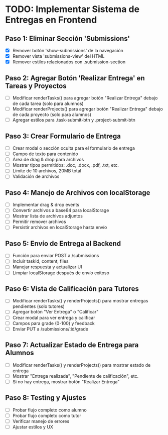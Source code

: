 # TODO: Implementar Sistema de Entregas en Frontend

## Paso 1: Eliminar Sección 'Submissions'
- [x] Remover botón 'show-submissions' de la navegación
- [x] Remover vista 'submissions-view' del HTML
- [x] Remover estilos relacionados con .submission-section

## Paso 2: Agregar Botón 'Realizar Entrega' en Tareas y Proyectos
- [ ] Modificar renderTasks() para agregar botón "Realizar Entrega" debajo de cada tarea (solo para alumnos)
- [ ] Modificar renderProjects() para agregar botón "Realizar Entrega" debajo de cada proyecto (solo para alumnos)
- [ ] Agregar estilos para .task-submit-btn y .project-submit-btn

## Paso 3: Crear Formulario de Entrega
- [ ] Crear modal o sección oculta para el formulario de entrega
- [ ] Campo de texto para contenido
- [ ] Área de drag & drop para archivos
- [ ] Mostrar tipos permitidos: .doc, .docx, .pdf, .txt, etc.
- [ ] Límite de 10 archivos, 20MB total
- [ ] Validación de archivos

## Paso 4: Manejo de Archivos con localStorage
- [ ] Implementar drag & drop events
- [ ] Convertir archivos a base64 para localStorage
- [ ] Mostrar lista de archivos adjuntos
- [ ] Permitir remover archivos
- [ ] Persistir archivos en localStorage hasta envío

## Paso 5: Envío de Entrega al Backend
- [ ] Función para enviar POST a /submissions
- [ ] Incluir taskId, content, files
- [ ] Manejar respuesta y actualizar UI
- [ ] Limpiar localStorage después de envío exitoso

## Paso 6: Vista de Calificación para Tutores
- [ ] Modificar renderTasks() y renderProjects() para mostrar entregas pendientes (solo tutores)
- [ ] Agregar botón "Ver Entrega" o "Calificar"
- [ ] Crear modal para ver entrega y calificar
- [ ] Campos para grade (0-100) y feedback
- [ ] Enviar PUT a /submissions/:id/grade

## Paso 7: Actualizar Estado de Entrega para Alumnos
- [ ] Modificar renderTasks() y renderProjects() para mostrar estado de entrega
- [ ] Mostrar "Entrega realizada", "Pendiente de calificación", etc.
- [ ] Si no hay entrega, mostrar botón "Realizar Entrega"

## Paso 8: Testing y Ajustes
- [ ] Probar flujo completo como alumno
- [ ] Probar flujo completo como tutor
- [ ] Verificar manejo de errores
- [ ] Ajustar estilos y UX
